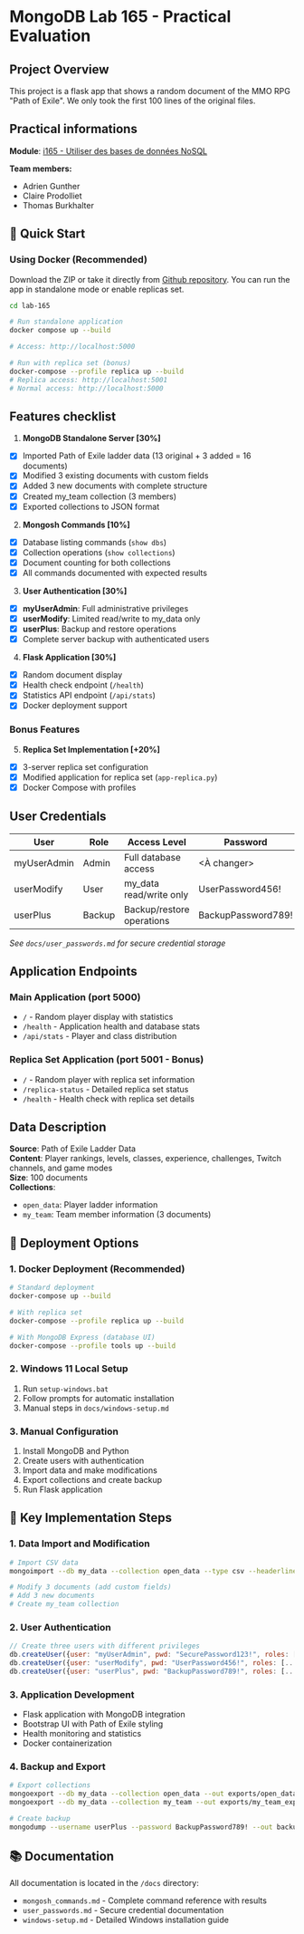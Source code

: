 # MongoDB Lab 165 - Practical Evaluation

## Project Overview

This project is a flask app that shows a random document of the MMO RPG "Path of Exile". We only took the first 100 lines of the original files.

## Practical informations

**Module**: [i165 - Utiliser des bases de données NoSQL](https://moodle.epsic.ch/course/view.php?id=1627)

**Team members:**

- Adrien Gunther
- Claire Prodolliet
- Thomas Burkhalter

## 🚀 Quick Start

### Using Docker (Recommended)

Download the ZIP or take it directly from [Github repository](https://github.com/link1183/lab-165).
You can run the app in standalone mode or enable replicas set.

```bash
cd lab-165

# Run standalone application
docker compose up --build

# Access: http://localhost:5000

# Run with replica set (bonus)
docker-compose --profile replica up --build
# Replica access: http://localhost:5001
# Normal access: http://localhost:5000
```

## Features checklist

1. **MongoDB Standalone Server [30%]**

- [x] Imported Path of Exile ladder data (13 original + 3 added = 16 documents)
- [x] Modified 3 existing documents with custom fields
- [x] Added 3 new documents with complete structure
- [x] Created my_team collection (3 members)
- [x] Exported collections to JSON format

2. **Mongosh Commands [10%]**

- [x] Database listing commands (`show dbs`)
- [x] Collection operations (`show collections`)
- [x] Document counting for both collections
- [x] All commands documented with expected results

3. **User Authentication [30%]**

- [x] **myUserAdmin**: Full administrative privileges
- [x] **userModify**: Limited read/write to my_data only
- [x] **userPlus**: Backup and restore operations
- [x] Complete server backup with authenticated users

4. **Flask Application [30%]**

- [x] Random document display
- [x] Health check endpoint (`/health`)
- [x] Statistics API endpoint (`/api/stats`)
- [x] Docker deployment support

### Bonus Features

5. **Replica Set Implementation [+20%]**

- [x] 3-server replica set configuration
- [x] Modified application for replica set (`app-replica.py`)
- [x] Docker Compose with profiles

## User Credentials

| User        | Role   | Access Level              | Password           |
| ----------- | ------ | ------------------------- | ------------------ |
| myUserAdmin | Admin  | Full database access      | <À changer>        |
| userModify  | User   | my_data read/write only   | UserPassword456!   |
| userPlus    | Backup | Backup/restore operations | BackupPassword789! |

_See `docs/user_passwords.md` for secure credential storage_

## Application Endpoints

### Main Application (port 5000)

- `/` - Random player display with statistics
- `/health` - Application health and database stats
- `/api/stats` - Player and class distribution

### Replica Set Application (port 5001 - Bonus)

- `/` - Random player with replica set information
- `/replica-status` - Detailed replica set status
- `/health` - Health check with replica set details

## Data Description

**Source**: Path of Exile Ladder Data  
**Content**: Player rankings, levels, classes, experience, challenges, Twitch channels, and game modes  
**Size**: 100 documents  
**Collections**:

- `open_data`: Player ladder information
- `my_team`: Team member information (3 documents)

## 🚀 Deployment Options

### 1. Docker Deployment (Recommended)

```bash
# Standard deployment
docker-compose up --build

# With replica set
docker-compose --profile replica up --build

# With MongoDB Express (database UI)
docker-compose --profile tools up --build
```

### 2. Windows 11 Local Setup

1. Run `setup-windows.bat`
2. Follow prompts for automatic installation
3. Manual steps in `docs/windows-setup.md`

### 3. Manual Configuration

1. Install MongoDB and Python
2. Create users with authentication
3. Import data and make modifications
4. Export collections and create backup
5. Run Flask application

## 📝 Key Implementation Steps

### 1. Data Import and Modification

```bash
# Import CSV data
mongoimport --db my_data --collection open_data --type csv --headerline --file data/path_of_exile_ladder.csv

# Modify 3 documents (add custom fields)
# Add 3 new documents
# Create my_team collection
```

### 2. User Authentication

```javascript
// Create three users with different privileges
db.createUser({user: "myUserAdmin", pwd: "SecurePassword123!", roles: [...]})
db.createUser({user: "userModify", pwd: "UserPassword456!", roles: [...]})
db.createUser({user: "userPlus", pwd: "BackupPassword789!", roles: [...]})
```

### 3. Application Development

- Flask application with MongoDB integration
- Bootstrap UI with Path of Exile styling
- Health monitoring and statistics
- Docker containerization

### 4. Backup and Export

```bash
# Export collections
mongoexport --db my_data --collection open_data --out exports/open_data_export.json
mongoexport --db my_data --collection my_team --out exports/my_team_export.json

# Create backup
mongodump --username userPlus --password BackupPassword789! --out backup/
```

## 📚 Documentation

All documentation is located in the `/docs` directory:

- `mongosh_commands.md` - Complete command reference with results
- `user_passwords.md` - Secure credential documentation
- `windows-setup.md` - Detailed Windows installation guide
